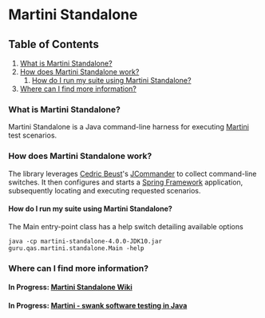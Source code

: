 # Martini Standalone 

## Table of Contents
1. [What is Martini Standalone?](#what)
1. [How does Martini Standalone work?](#how)
	1. [How do I run my suite using Martini Standalone?](#how-execute)
1. [Where can I find more information?](#info)

### What is Martini Standalone? <a name="what"></a>

Martini Standalone is a Java command-line harness for executing [Martini](https://github.com/qas-guru/martini-core) 
test scenarios.

### How does Martini Standalone work? <a name="how"></a>

The library leverages [Cedric Beust](https://beust.com/weblog/)'s [JCommander](http://jcommander.org/) to 
collect command-line switches. It then configures and starts a 
[Spring Framework](https://spring.io/projects/spring-framework) application, subsequently
locating and executing requested scenarios.

#### How do I run my suite using Martini Standalone? <a name="how-execute"></a>
The Main entry-point class has a help switch detailing available options

	java -cp martini-standalone-4.0.0-JDK10.jar guru.qas.martini.standalone.Main -help


### Where can I find more information? <a name="info"></a>

#### In Progress: [Martini Standalone Wiki](https://github.com/qas-guru/martini-standalone/wiki) 
#### In Progress: [__Martini - swank software testing in Java__](https://leanpub.com/martini) 